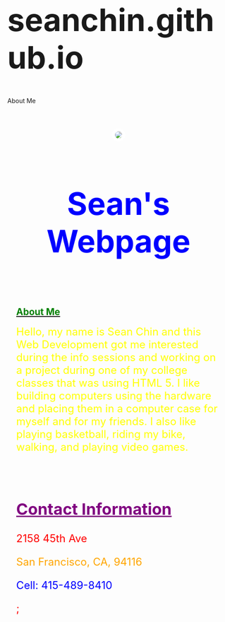 seanchin.github.io
==================

About Me

<!DOCTYPE html>
<head>
  <link href="/normalize.css" rel="stylesheet">
  <link rel="icon" 
  href="http://upload.wikimedia.org/wikipedia/commons/7/7e/LG_L194WT-SF_LCD_monitor.jpg">
  <style>
    header {
      text-align: center;
      background: url("http://4.bp.blogspot.com/_1BZgZVkngwU/TBzQplGn-PI/AAAAAAAAAFc/E6teMYNZasU/s1600/OCEAN+(1).jpg");
      background-size: cover;
      color: blue;
      ""
    }
    a {
      color: white;
    }
    h1 {
      font-size: 70px;
    }
    img {
      margin: 40px 0px 0px 0px;
      border: 7px solid white;
      border-radius: 20px;
    }
    ul {
       padding: 10px;
       background: cyan;
    }
    li {
       display: inline;
       padding: 0px 10px 0px 10px;
    }
    article {
      max-width: 500px;
      padding: 20px;
      margin: 0 auto;
    }
  </style>
</head>
	<body background="http://2.bp.blogspot.com/_AcBUSVxs82w/TLEzGi88V6I/AAAAAAAAiMo/EjT9qJHtY3A/s1600/Golden_Gate_Bridge.jpg" bgproperties="fixed">
<body>
  <header>
    <a target="_blank" href="http://imageshack.us/photo/my-images/853/jqez.jpg/"><img src="http://imagizer.imageshack.us/v2/150x100q90/853/jqez.jpg" border="0"></a>
    <h1>Sean's Webpage</h1>
  </header>
<section>
</section>
</body>
<body>
<article>
	<h2><u><b><font color="green">About Me</h2></u></b>
	<p><font size=5><font color="yellow">Hello, my name is Sean Chin and this Web Development got me interested during the info sessions and working on a project during one of my college classes that was using HTML 5. I like building computers using the hardware and placing them in a computer case for myself and for my friends. I also like playing basketball, riding my bike, walking, and playing video games.
	</font>
</article>
<article>
    <font color="purple">
	<h2><u>Contact Information</h2></u></b>
	<p><font size=5><font color="red">2158 45th Ave</p>
	<p><font color="orange">San Francisco, CA, 94116</p></font>
	<p><font color="blue">Cell: 415-489-8410</p></font>;
</body>
